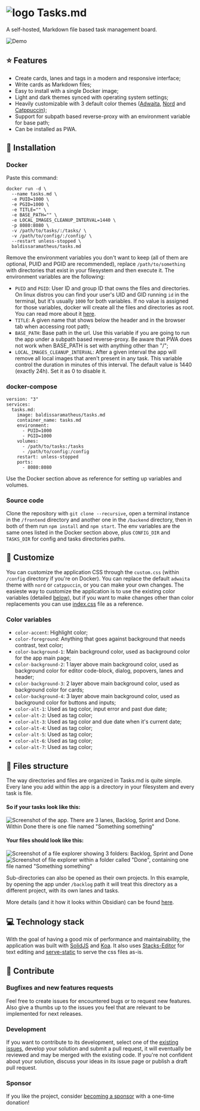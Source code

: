 # ![logo](public/logo.png) Tasks.md
A self-hosted, Markdown file based task management board.


![Demo](./public/demo.gif)

## ⭐ Features
- Create cards, lanes and tags in a modern and responsive interface;
- Write cards as Markdown files;
- Easy to install with a single Docker image;
- Light and dark themes synced with operating system settings;
- Heavily customizable with 3 default color themes ([Adwaita](https://gnome.pages.gitlab.gnome.org/libadwaita/doc/main/named-colors.html), [Nord](https://www.nordtheme.com/) and [Catppuccin](https://github.com/catppuccin/catppuccin));
- Support for subpath based reverse-proxy with an environment variable for base path;
- Can be installed as PWA.

## 🐋 Installation
### Docker
Paste this command:
```
docker run -d \
  --name tasks.md \
  -e PUID=1000 \
  -e PGID=1000 \
  -e TITLE="" \
  -e BASE_PATH="" \
  -e LOCAL_IMAGES_CLEANUP_INTERVAL=1440 \
  -p 8080:8080 \
  -v /path/to/tasks/:/tasks/ \
  -v /path/to/config/:/config/ \
  --restart unless-stopped \
  baldissaramatheus/tasks.md
```
Remove the environment variables you don't want to keep (all of them are optional, PUID and PGID are recommended), replace `/path/to/something` with directories that exist in your filesystem and then execute it. The environment variables are the following:
- `PUID` and `PGID`: User ID and group ID that owns the files and directories. On linux distros you can find your user's UID and GID running `id` in the terminal, but it's usually `1000` for both variables. If no value is assigned for those variables, docker will create all the files and directories as root. You can read more about it [here](https://docs.linuxserver.io/general/understanding-puid-and-pgid/).
- `TITLE`: A given name that shows below the header and in the browser tab when accessing root path;
- `BASE_PATH`: Base path in the url. Use this variable if you are going to run the app under a subpath based reverse-proxy. Be aware that PWA does not work when BASE_PATH is set with anything other than "/";
- `LOCAL_IMAGES_CLEANUP_INTERVAL`: After a given interval the app will remove all local images that aren't present in any task. This variable control the duration in minutes of this interval. The default value is 1440 (exactly 24h). Set it as 0 to disable it.


### docker-compose
```
version: "3"
services:
  tasks.md:
    image: baldissaramatheus/tasks.md
    container_name: tasks.md
    environment:
      - PUID=1000
      - PGID=1000
    volumes:
      - /path/to/tasks:/tasks
      - /path/to/config:/config
    restart: unless-stopped
    ports:
      - 8080:8080
```
Use the Docker section above as reference for setting up variables and volumes.


### Source code
Clone the repository with `git clone --recursive`, open a terminal instance in the `/frontend` directory and another one in the `/backend` directory, then in both of them run `npm install` and `npm start`. The env variables are the same ones listed in the Docker section above, plus `CONFIG_DIR` and `TASKS_DIR` for config and tasks directories paths.

## 🎨 Customize
You can customize the application CSS through the `custom.css` (within `/config` directory if you're on Docker). You can replace the default `adwaita` theme with `nord` or `catppuccin`, or you can make your own changes. The easieste way to customize the application is to use the existing color variables (detailed [below](#color-variables)), but if you want to make changes other than color replacements you can use [index.css](frontend/src/stylesheets/index.css) file as a reference.

### Color variables
- `color-accent`: Highlight color;
- `color-foreground`: Anything that goes against background that needs contrast, text color;
- `color-background-1`: Main background color, used as background color for the app main page;
- `color-background-2`: 1 layer above main background color, used as background color for editor code-block, dialog, popovers, lanes and header;
- `color-background-3`: 2 layer above main background color, used as background color for cards;
- `color-background-4`: 3 layer above main background color, used as background color for buttons and inputs;
- `color-alt-1`: Used as tag color, input error and past due date;
- `color-alt-2`: Used as tag color;
- `color-alt-3`: Used as tag color and due date when it's current date;
- `color-alt-4`: Used as tag color;
- `color-alt-5`: Used as tag color;
- `color-alt-6`: Used as tag color;
- `color-alt-7`: Used as tag color;


## 📁 Files structure
The way directories and files are organized in Tasks.md is quite simple. Every lane you add within the app is a directory in your filesystem and every task is file.

#### So if your tasks look like this:
![Screenshot of the app. There are 3 lanes, Backlog, Sprint and Done. Within Done there is one file named "Something something"](/public/directories-organization-1.png)

#### Your files should look like this:
![Screenshot of a file explorer showing 3 folders: Backlog, Sprint and Done](/public/directories-organization-2.png)
![Screenshot of file explorer within a folder called "Done", containing one file named "Something something"](/public/directories-organization-3.png)

Sub-directories can also be opened as their own projects. In this example, by opening the app under `/backlog` path it will treat this directory as a different project, with its own lanes and tasks.

More details (and it how it looks within Obsidian) can be found [here](https://github.com/BaldissaraMatheus/Tasks.md/issues/49).

## 💻 Technology stack
With the goal of having a good mix of performance and maintainability, the application was built with [SolidJS](https://github.com/solidjs/solid) and [Koa](https://github.com/koajs/koa). It also uses [Stacks-Editor](https://github.com/StackExchange/Stacks-Editor) for text editing and [serve-static](https://github.com/expressjs/serve-static) to serve the css files as-is.

## 🔨 Contribute
### Bugfixes and new features requests
Feel free to create issues for encountered bugs or to request new features. Also give a thumbs up to the issues you feel that are relevant to be implemented for next releases.

### Development
If you want to contribute to its development, select one of the [existing issues](https://github.com/BaldissaraMatheus/Tasks.md/issues), develop your solution and submit a pull request, it will eventually be reviewed and may be merged with the existing code. If you're not confident about your solution, discuss your ideas in its issue page or publish a draft pull request.

### Sponsor
If you like the project, consider [becoming a sponsor](https://github.com/sponsors/BaldissaraMatheus) with a one-time donation!

